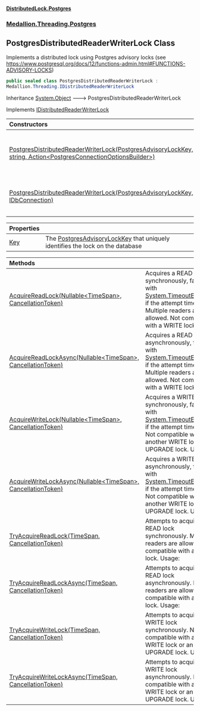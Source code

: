#### [DistributedLock.Postgres](README.md 'README')
### [Medallion.Threading.Postgres](Medallion.Threading.Postgres.md 'Medallion.Threading.Postgres')

## PostgresDistributedReaderWriterLock Class

Implements a distributed lock using Postgres advisory locks
(see https://www.postgresql.org/docs/12/functions-admin.html#FUNCTIONS-ADVISORY-LOCKS)

```csharp
public sealed class PostgresDistributedReaderWriterLock :
Medallion.Threading.IDistributedReaderWriterLock
```

Inheritance [System.Object](https://docs.microsoft.com/en-us/dotnet/api/System.Object 'System.Object') &#129106; PostgresDistributedReaderWriterLock

Implements [IDistributedReaderWriterLock](https://github.com/madelson/DistributedLock/tree/default-documentation/docs/api/DistributedLock.Core/IDistributedReaderWriterLock.md 'Medallion.Threading.IDistributedReaderWriterLock')

| Constructors | |
| :--- | :--- |
| [PostgresDistributedReaderWriterLock(PostgresAdvisoryLockKey, string, Action&lt;PostgresConnectionOptionsBuilder&gt;)](PostgresDistributedReaderWriterLock..ctor.Gk53rLHLcZCRtaFskSoaPw.md 'Medallion.Threading.Postgres.PostgresDistributedReaderWriterLock.PostgresDistributedReaderWriterLock(Medallion.Threading.Postgres.PostgresAdvisoryLockKey, string, System.Action<Medallion.Threading.Postgres.PostgresConnectionOptionsBuilder>)') | Constructs a lock with the given [key](PostgresDistributedReaderWriterLock..ctor.Gk53rLHLcZCRtaFskSoaPw.md#Medallion.Threading.Postgres.PostgresDistributedReaderWriterLock.PostgresDistributedReaderWriterLock(Medallion.Threading.Postgres.PostgresAdvisoryLockKey,string,System.Action_Medallion.Threading.Postgres.PostgresConnectionOptionsBuilder_).key 'Medallion.Threading.Postgres.PostgresDistributedReaderWriterLock.PostgresDistributedReaderWriterLock(Medallion.Threading.Postgres.PostgresAdvisoryLockKey, string, System.Action<Medallion.Threading.Postgres.PostgresConnectionOptionsBuilder>).key') (effectively the lock name), [connectionString](PostgresDistributedReaderWriterLock..ctor.Gk53rLHLcZCRtaFskSoaPw.md#Medallion.Threading.Postgres.PostgresDistributedReaderWriterLock.PostgresDistributedReaderWriterLock(Medallion.Threading.Postgres.PostgresAdvisoryLockKey,string,System.Action_Medallion.Threading.Postgres.PostgresConnectionOptionsBuilder_).connectionString 'Medallion.Threading.Postgres.PostgresDistributedReaderWriterLock.PostgresDistributedReaderWriterLock(Medallion.Threading.Postgres.PostgresAdvisoryLockKey, string, System.Action<Medallion.Threading.Postgres.PostgresConnectionOptionsBuilder>).connectionString'), and [options](PostgresDistributedReaderWriterLock..ctor.Gk53rLHLcZCRtaFskSoaPw.md#Medallion.Threading.Postgres.PostgresDistributedReaderWriterLock.PostgresDistributedReaderWriterLock(Medallion.Threading.Postgres.PostgresAdvisoryLockKey,string,System.Action_Medallion.Threading.Postgres.PostgresConnectionOptionsBuilder_).options 'Medallion.Threading.Postgres.PostgresDistributedReaderWriterLock.PostgresDistributedReaderWriterLock(Medallion.Threading.Postgres.PostgresAdvisoryLockKey, string, System.Action<Medallion.Threading.Postgres.PostgresConnectionOptionsBuilder>).options') |
| [PostgresDistributedReaderWriterLock(PostgresAdvisoryLockKey, IDbConnection)](PostgresDistributedReaderWriterLock..ctor.W6WkSdoxDDf2G56xXhWE6A.md 'Medallion.Threading.Postgres.PostgresDistributedReaderWriterLock.PostgresDistributedReaderWriterLock(Medallion.Threading.Postgres.PostgresAdvisoryLockKey, System.Data.IDbConnection)') | Constructs a lock with the given [key](PostgresDistributedReaderWriterLock..ctor.W6WkSdoxDDf2G56xXhWE6A.md#Medallion.Threading.Postgres.PostgresDistributedReaderWriterLock.PostgresDistributedReaderWriterLock(Medallion.Threading.Postgres.PostgresAdvisoryLockKey,System.Data.IDbConnection).key 'Medallion.Threading.Postgres.PostgresDistributedReaderWriterLock.PostgresDistributedReaderWriterLock(Medallion.Threading.Postgres.PostgresAdvisoryLockKey, System.Data.IDbConnection).key') (effectively the lock name) and [connection](PostgresDistributedReaderWriterLock..ctor.W6WkSdoxDDf2G56xXhWE6A.md#Medallion.Threading.Postgres.PostgresDistributedReaderWriterLock.PostgresDistributedReaderWriterLock(Medallion.Threading.Postgres.PostgresAdvisoryLockKey,System.Data.IDbConnection).connection 'Medallion.Threading.Postgres.PostgresDistributedReaderWriterLock.PostgresDistributedReaderWriterLock(Medallion.Threading.Postgres.PostgresAdvisoryLockKey, System.Data.IDbConnection).connection'). |

| Properties | |
| :--- | :--- |
| [Key](PostgresDistributedReaderWriterLock.Key.md 'Medallion.Threading.Postgres.PostgresDistributedReaderWriterLock.Key') | The [PostgresAdvisoryLockKey](PostgresAdvisoryLockKey.md 'Medallion.Threading.Postgres.PostgresAdvisoryLockKey') that uniquely identifies the lock on the database |

| Methods | |
| :--- | :--- |
| [AcquireReadLock(Nullable&lt;TimeSpan&gt;, CancellationToken)](PostgresDistributedReaderWriterLock.AcquireReadLock.F28FR+b8mvglU+XBswMyuw.md 'Medallion.Threading.Postgres.PostgresDistributedReaderWriterLock.AcquireReadLock(System.Nullable<System.TimeSpan>, System.Threading.CancellationToken)') | Acquires a READ lock synchronously, failing with [System.TimeoutException](https://docs.microsoft.com/en-us/dotnet/api/System.TimeoutException 'System.TimeoutException') if the attempt times out. Multiple readers are allowed. Not compatible with a WRITE lock. Usage: |
| [AcquireReadLockAsync(Nullable&lt;TimeSpan&gt;, CancellationToken)](PostgresDistributedReaderWriterLock.AcquireReadLockAsync.TMCUkzQtH1Cc5G6akBfClw.md 'Medallion.Threading.Postgres.PostgresDistributedReaderWriterLock.AcquireReadLockAsync(System.Nullable<System.TimeSpan>, System.Threading.CancellationToken)') | Acquires a READ lock asynchronously, failing with [System.TimeoutException](https://docs.microsoft.com/en-us/dotnet/api/System.TimeoutException 'System.TimeoutException') if the attempt times out. Multiple readers are allowed. Not compatible with a WRITE lock. Usage: |
| [AcquireWriteLock(Nullable&lt;TimeSpan&gt;, CancellationToken)](PostgresDistributedReaderWriterLock.AcquireWriteLock.FExQhZC0WBEj7urzZq2J3g.md 'Medallion.Threading.Postgres.PostgresDistributedReaderWriterLock.AcquireWriteLock(System.Nullable<System.TimeSpan>, System.Threading.CancellationToken)') | Acquires a WRITE lock synchronously, failing with [System.TimeoutException](https://docs.microsoft.com/en-us/dotnet/api/System.TimeoutException 'System.TimeoutException') if the attempt times out. Not compatible with another WRITE lock or an UPGRADE lock. Usage: |
| [AcquireWriteLockAsync(Nullable&lt;TimeSpan&gt;, CancellationToken)](PostgresDistributedReaderWriterLock.AcquireWriteLockAsync.idZYzSuwm8J87ACMr/oI1g.md 'Medallion.Threading.Postgres.PostgresDistributedReaderWriterLock.AcquireWriteLockAsync(System.Nullable<System.TimeSpan>, System.Threading.CancellationToken)') | Acquires a WRITE lock asynchronously, failing with [System.TimeoutException](https://docs.microsoft.com/en-us/dotnet/api/System.TimeoutException 'System.TimeoutException') if the attempt times out. Not compatible with another WRITE lock or an UPGRADE lock. Usage: |
| [TryAcquireReadLock(TimeSpan, CancellationToken)](PostgresDistributedReaderWriterLock.TryAcquireReadLock.uH/chMVDaFHN9df7XbbnXg.md 'Medallion.Threading.Postgres.PostgresDistributedReaderWriterLock.TryAcquireReadLock(System.TimeSpan, System.Threading.CancellationToken)') | Attempts to acquire a READ lock synchronously. Multiple readers are allowed. Not compatible with a WRITE lock. Usage: |
| [TryAcquireReadLockAsync(TimeSpan, CancellationToken)](PostgresDistributedReaderWriterLock.TryAcquireReadLockAsync.e4VL9+L71L28yd6spXQ36Q.md 'Medallion.Threading.Postgres.PostgresDistributedReaderWriterLock.TryAcquireReadLockAsync(System.TimeSpan, System.Threading.CancellationToken)') | Attempts to acquire a READ lock asynchronously. Multiple readers are allowed. Not compatible with a WRITE lock. Usage: |
| [TryAcquireWriteLock(TimeSpan, CancellationToken)](PostgresDistributedReaderWriterLock.TryAcquireWriteLock.apGt13uh3dT6sqhtZGuJ/g.md 'Medallion.Threading.Postgres.PostgresDistributedReaderWriterLock.TryAcquireWriteLock(System.TimeSpan, System.Threading.CancellationToken)') | Attempts to acquire a WRITE lock synchronously. Not compatible with another WRITE lock or an UPGRADE lock. Usage: |
| [TryAcquireWriteLockAsync(TimeSpan, CancellationToken)](PostgresDistributedReaderWriterLock.TryAcquireWriteLockAsync.KuAeRuowsuEAdyQCqKQqGA.md 'Medallion.Threading.Postgres.PostgresDistributedReaderWriterLock.TryAcquireWriteLockAsync(System.TimeSpan, System.Threading.CancellationToken)') | Attempts to acquire a WRITE lock asynchronously. Not compatible with another WRITE lock or an UPGRADE lock. Usage: |
